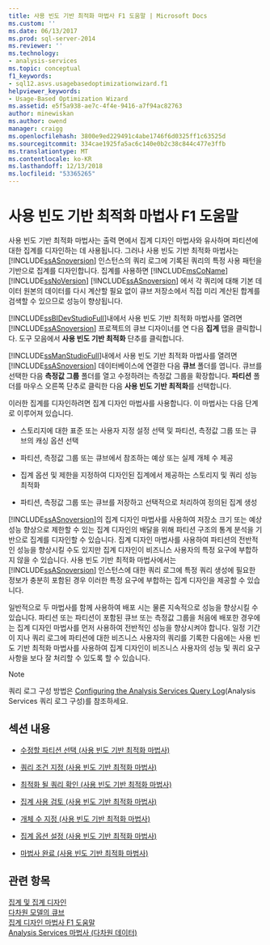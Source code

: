 ```yaml
---
title: 사용 빈도 기반 최적화 마법사 F1 도움말 | Microsoft Docs
ms.custom: ''
ms.date: 06/13/2017
ms.prod: sql-server-2014
ms.reviewer: ''
ms.technology:
- analysis-services
ms.topic: conceptual
f1_keywords:
- sql12.asvs.usagebasedoptimizationwizard.f1
helpviewer_keywords:
- Usage-Based Optimization Wizard
ms.assetid: e5f5a938-ae7c-4f4e-9416-a7f94ac82763
author: minewiskan
ms.author: owend
manager: craigg
ms.openlocfilehash: 3800e9ed229491c4abe1746f6d0325ff1c63525d
ms.sourcegitcommit: 334cae1925fa5ac6c140e0b2c38c844c477e3ffb
ms.translationtype: MT
ms.contentlocale: ko-KR
ms.lasthandoff: 12/13/2018
ms.locfileid: "53365265"
---
```

# <a name="usage-based-optimization-wizard-f1-help"></a>사용 빈도 기반 최적화 마법사 F1 도움말
  사용 빈도 기반 최적화 마법사는 출력 면에서 집계 디자인 마법사와 유사하며 파티션에 대한 집계를 디자인하는 데 사용됩니다. 그러나 사용 빈도 기반 최적화 마법사는 [!INCLUDE[ssASnoversion](../includes/ssasnoversion-md.md)] 인스턴스의 쿼리 로그에 기록된 쿼리의 특정 사용 패턴을 기반으로 집계를 디자인합니다. 집계를 사용하면 [!INCLUDE[msCoName](../includes/msconame-md.md)] [!INCLUDE[ssNoVersion](../includes/ssnoversion-md.md)] [!INCLUDE[ssASnoversion](../includes/ssasnoversion-md.md)] 에서 각 쿼리에 대해 기본 데이터 원본의 데이터를 다시 계산할 필요 없이 큐브 저장소에서 직접 미리 계산된 합계를 검색할 수 있으므로 성능이 향상됩니다.  
  
 [!INCLUDE[ssBIDevStudioFull](../includes/ssbidevstudiofull-md.md)]내에서 사용 빈도 기반 최적화 마법사를 열려면 [!INCLUDE[ssASnoversion](../includes/ssasnoversion-md.md)] 프로젝트의 큐브 디자이너를 연 다음 **집계** 탭을 클릭합니다. 도구 모음에서 **사용 빈도 기반 최적화** 단추를 클릭합니다.  
  
 [!INCLUDE[ssManStudioFull](../includes/ssmanstudiofull-md.md)]내에서 사용 빈도 기반 최적화 마법사를 열려면 [!INCLUDE[ssASnoversion](../includes/ssasnoversion-md.md)] 데이터베이스에 연결한 다음 **큐브** 폴더를 엽니다. 큐브를 선택한 다음 **측정값 그룹** 폴더를 열고 수정하려는 측정값 그룹을 확장합니다. **파티션** 폴더를 마우스 오른쪽 단추로 클릭한 다음 **사용 빈도 기반 최적화**를 선택합니다.  
  
 이러한 집계를 디자인하려면 집계 디자인 마법사를 사용합니다. 이 마법사는 다음 단계로 이루어져 있습니다.  
  
-   스토리지에 대한 표준 또는 사용자 지정 설정 선택 및 파티션, 측정값 그룹 또는 큐브의 캐싱 옵션 선택  
  
-   파티션, 측정값 그룹 또는 큐브에서 참조하는 예상 또는 실제 개체 수 제공  
  
-   집계 옵션 및 제한을 지정하여 디자인된 집계에서 제공하는 스토리지 및 쿼리 성능 최적화  
  
-   파티션, 측정값 그룹 또는 큐브를 저장하고 선택적으로 처리하여 정의된 집계 생성  
  
 [!INCLUDE[ssASnoversion](../includes/ssasnoversion-md.md)]의 집계 디자인 마법사를 사용하여 저장소 크기 또는 예상 성능 향상으로 제한할 수 있는 집계 디자인의 배달을 위해 파티션 구조의 통계 분석을 기반으로 집계를 디자인할 수 있습니다. 집계 디자인 마법사를 사용하여 파티션의 전반적인 성능을 향상시킬 수도 있지만 집계 디자인이 비즈니스 사용자의 특정 요구에 부합하지 않을 수 있습니다. 사용 빈도 기반 최적화 마법사에서는 [!INCLUDE[ssASnoversion](../includes/ssasnoversion-md.md)] 인스턴스에 대한 쿼리 로그에 특정 쿼리 생성에 필요한 정보가 충분히 포함된 경우 이러한 특정 요구에 부합하는 집계 디자인을 제공할 수 있습니다.  
  
 일반적으로 두 마법사를 함께 사용하여 배포 시는 물론 지속적으로 성능을 향상시킬 수 있습니다. 파티션 또는 파티션이 포함된 큐브 또는 측정값 그룹을 처음에 배포한 경우에는 집계 디자인 마법사를 먼저 사용하여 전반적인 성능을 향상시켜야 합니다. 일정 기간이 지나 쿼리 로그에 파티션에 대한 비즈니스 사용자의 쿼리를 기록한 다음에는 사용 빈도 기반 최적화 마법사를 사용하여 집계 디자인이 비즈니스 사용자의 성능 및 쿼리 요구 사항을 보다 잘 처리할 수 있도록 할 수 있습니다.  
  
> [!NOTE]  
>  쿼리 로그 구성 방법은 [Configuring the Analysis Services Query Log](https://www.microsoft.com/technet/prodtechnol/sql/2005/technologies/config_ssas_querylog.mspx)(Analysis Services 쿼리 로그 구성)를 참조하세요.  
  
## <a name="in-this-section"></a>섹션 내용  
  
-   [수정할 파티션 선택 &#40;사용 빈도 기반 최적화 마법사&#41;](select-partitions-to-modify-usage-based-optimization-wizard.md)  
  
-   [쿼리 조건 지정 &#40;사용 빈도 기반 최적화 마법사&#41;](specify-query-criteria-usage-based-optimization-wizard.md)  
  
-   [최적화 될 쿼리 확인 &#40;사용 빈도 기반 최적화 마법사&#41;](review-the-queries-that-will-be-optimized-usage-based-optimization-wizard.md)  
  
-   [집계 사용 검토 &#40;사용 빈도 기반 최적화 마법사&#41;](review-aggregation-usage-usage-based-optimiation-wizard.md)  
  
-   [개체 수 지정 &#40;사용 빈도 기반 최적화 마법사&#41;](specify-object-counts-usage-based-optimization-wizard.md)  
  
-   [집계 옵션 설정 &#40;사용 빈도 기반 최적화 마법사&#41;](set-aggregation-options-usage-based-optimization-wizard.md)  
  
-   [마법사 완료 &#40;사용 빈도 기반 최적화 마법사&#41;](completing-the-wizard-usage-based-optimization-wizard.md)  
  
## <a name="see-also"></a>관련 항목  
 [집계 및 집계 디자인](multidimensional-models-olap-logical-cube-objects/aggregations-and-aggregation-designs.md)   
 [다차원 모델의 큐브](multidimensional-models/cubes-in-multidimensional-models.md)   
 [집계 디자인 마법사 F1 도움말](aggregation-design-wizard-f1-help.md)   
 [Analysis Services 마법사 &#40;다차원 데이터&#41;](analysis-services-wizards-multidimensional-data.md)  
  
  
